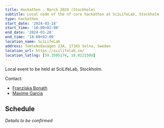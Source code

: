```yaml
---
title: Hackathon - March 2024 (Stockholm)
subtitle: Local node of the nf-core hackathon at SciLifeLab, Stockholm.
type: hackathon
start_date: '2024-03-18'
start_time: '10:00+02:00'
end_date: '2024-03-20'
end_time: '18:00+02:00'
location_name: SciLifeLab
address: Tomtebodavägen 23A, 17165 Solna, Sweden
location_url: https://scilifelab.se/
location_latlng: [59.3505174, 18.0221508]
---
```


Local event to be held at SciLifeLab, Stockholm.

Contact:

- [<i class="fab fa-slack"></i> Franziska Bonath](https://nfcore.slack.com/team/UGP9YUCKD)
- [<i class="fab fa-slack"></i> Maxime Garcia](https://nfcore.slack.com/team/UE6D8290F)

## Schedule

_Details to be confirmed_

